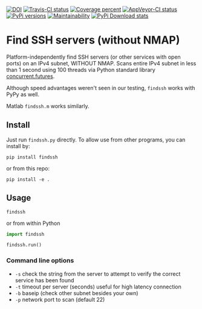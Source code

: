 [![DOI](https://zenodo.org/badge/DOI/10.5281/zenodo.1431634.svg)](https://doi.org/10.5281/zenodo.1431634)
[![Travis-CI status](https://travis-ci.org/scivision/findssh.svg?branch=master)](https://travis-ci.org/scivision/findssh)
[![Coverage percent](https://coveralls.io/repos/github/scivision/findssh/badge.svg?branch=master)](https://coveralls.io/github/scivision/findssh?branch=master)
[![AppVeyor-CI status](https://ci.appveyor.com/api/projects/status/pk5ebkekh0u4q90t?svg=true)](https://ci.appveyor.com/project/scivision/findssh)
[![PyPi versions](https://img.shields.io/pypi/pyversions/findssh.svg)](https://pypi.python.org/pypi/findssh)
[![Maintainability](https://api.codeclimate.com/v1/badges/c7409d3c78d12c3df14b/maintainability)](https://codeclimate.com/github/scivision/findssh/maintainability)
[![PyPi Download stats](http://pepy.tech/badge/findssh)](http://pepy.tech/project/findssh)

# Find SSH servers (without NMAP)

Platform-independently find SSH servers (or other services with open ports) on an IPv4 subnet, WITHOUT NMAP.
Scans entire IPv4 subnet in less than 1 second using 100 threads via Python standard library
[concurrent.futures](https://docs.python.org/3/library/concurrent.futures.html).

Although speed advantages weren't seen in our testing, `findssh` works with PyPy as well.

Matlab `findssh.m` works similarly.

## Install

Just run `findssh.py` directly.
To allow use from other programs, you can install by:

    pip install findssh

or from this repo:

    pip install -e .


## Usage

    findssh

or from within Python

```python
import findssh

findssh.run()
```

### Command line options

* `-s`  check the string from the server to attempt to verify the correct service has been found
* `-t` timeout per server (seconds)  useful for high latency connection
* `-b` baseip (check other subnet besides your own) 
* `-p` network port to scan (default 22)
